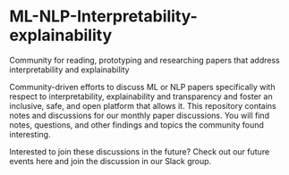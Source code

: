# ML-NLP-Interpretability-explainability
Community for reading, prototyping and researching papers that address interpretability and explainability

Community-driven efforts to discuss ML or NLP papers specifically with respect to interpretability, explainability and transparency and foster an inclusive, safe, and open platform that allows it. This repository contains notes and discussions for our monthly paper discussions. You will find notes, questions, and other findings and topics the community found interesting.

Interested to join these discussions in the future? Check out our future events here and join the discussion in our Slack group.



